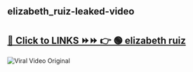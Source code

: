 
 ## elizabeth_ruiz-leaked-video 

# <h2><a href="https://clipsfans.com/elizabeth_ruiz&ref=git">🔗 Click to LINKS ⏩⏩ 👉 🟢 elizabeth ruiz </a></h2>

<a href="https://clipsfans.com/elizabeth_ruiz&ref=git" rel="nofollow" data-target="animated-image.originalLink"><img src="https://i.ibb.co.com/xMMVF88/686577567.gif" alt="Viral Video Original" style="max-width: 100%; display: inline-block;" data-target="animated-image.originalImage"></a>
